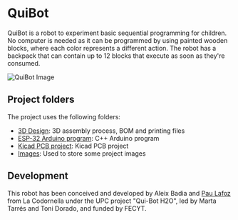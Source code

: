 # QuiBot

QuiBot is a robot to experiment basic sequential programming for children. No computer is needed as it can be programmed by using painted wooden blocks, where each color represents a different action. The robot has a backpack that can contain up to 12 blocks that execute as soon as they're consumed.

![QuiBot Image](./Images/DSC_4162.JPG)


## Project folders

The project uses the following folders:
 - [3D Design](./3D_design/): 3D assembly process, BOM and printing files
 - [ESP-32 Arduino program](./QuiBot/): C++ Arduino program
 - [Kicad PCB project](./PCB_QuiBot/): Kicad PCB project
 - [Images](./Images/): Used to store some project images


## Development

This robot has been conceived and developed by Aleix Badia and [Pau Lafoz](https://www.github.com/pau-lafoz) from La Codornella under the UPC project "Qui-Bot H2O", led by Marta Tarrés and Toni Dorado, and funded by FECYT.